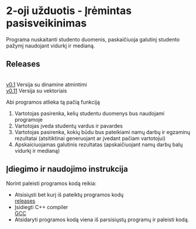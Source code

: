 # 2-oji užduotis - Įrėmintas pasisveikinimas
Programa nuskaitanti studento duomenis, paskaičiuoja galutinį studento pažymį naudojant vidurkį ir medianą.

## Releases
 <br />[v0.1](https://github.com/gabrielyyytte/2uzd/releases/tag/v0.1) Versija su dinamine atmintimi
 <br />[v0.11](https://github.com/gabrielyyytte/2uzd/releases/tag/v0.11) Versija su vektoriais
 
 Abi programos atlieka tą pačią funkciją
1. Vartotojas pasirenka, kelių studentu duomenys bus naudojami programoje
2. Vartotojas įveda studentų vardus ir pavardes
3. Vartotojas pasirenka, kokių būdu bus pateikiami namų darbų ir egzaminų rezultatai (atsitiktinai generuojant ar įvedant pačiam vartotojui) 
4. Apskaiciuojamas galutinis rezultatas (apskaičiuojant namų darbų balų vidurkį ir medianą)

## Įdiegimo ir naudojimo instrukcija 
Norint paleisti programos kodą reikia:
* Atsisiųsti bet kurį iš pateiktų programos kodų
  <br />[releases](https://github.com/gabrielyyytte/2uzd/releases)
* Įsidiegti C++ compiler
  <br />[GCC](https://gcc.gnu.org/)
* Atsidaryti programos kodą viena iš parsisiųstų programų ir paleisti kodą.
